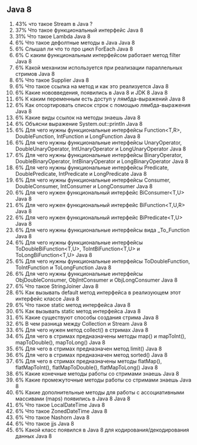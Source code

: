 ## Java 8

1. 43% что такое Stream в Java ?
2. 37% Что такое функциональный интерфейс Java 8
3. 31% Что такое Lambda Java 8
4. 6% Что такое дефолтные методы в Java Java 8
5. 6% Слышал ли что то про цикл ForEach Java 8
6. 6% С каким функциональным интерфейсом работает метод filter Java 8
7. 6% Какой механизм используется при реализации параллельных стримов Java 8
8. 6% Что такое Supplier Java 8
9. 6% Что такое ссылка на метод и как это реализуется Java 8
10. 6% Какие нововведения, появились в Java 8 и JDK 8 Java 8
11. 6% К каким переменным есть доступ у лямбда-выражений Java 8
12. 6% Как отсортировать список строк с помощью лямбда-выражения Java 8
13. 6% Какие виды ссылок на методы знаешь Java 8
14. 6% Объясни выражение System.out::println Java 8
15. 6% Для чего нужны функциональные интерфейсы Function<T,R>,
    DoubleFunction<R>,
    IntFunction<R> и LongFunction<R>    Java 8
16. 6% Для чего нужны функциональные интерфейсы UnaryOperator<T>,
    DoubleUnaryOperator, IntUnaryOperator и LongUnaryOperator Java 8
17. 6% Для чего нужны функциональные интерфейсы BinaryOperator<T>,
    DoubleBinaryOperator, IntBinaryOperator и LongBinaryOperator Java 8
18. 6% Для чего нужны функциональные интерфейсы Predicate<T>, DoublePredicate,
    IntPredicate и LongPredicate Java 8
19. 6% Для чего нужны функциональные интерфейсы Consumer<T>, DoubleConsumer,
    IntConsumer и LongConsumer Java 8
20. 6% Для чего нужен функциональный интерфейс BiConsumer<T,U>    Java 8
21. 6% Для чего нужен функциональный интерфейс BiFunction<T,U,R>    Java 8
22. 6% Для чего нужен функциональный интерфейс BiPredicate<T,U>    Java 8
23. 6% Для чего нужны функциональные интерфейсы вида _To_Function Java 8
24. 6% Для чего нужны функциональные интерфейсы ToDoubleBiFunction<T,U>,
    ToIntBiFunction<T,U> и ToLongBiFunction<T,U>    Java 8
25. 6% Для чего нужны функциональные интерфейсы ToDoubleFunction<T>,
    ToIntFunction<T> и ToLongFunction<T>    Java 8
26. 6% Для чего нужны функциональные интерфейсы ObjDoubleConsumer<T>,
    ObjIntConsumer<T> и ObjLongConsumer<T>    Java 8
27. 6% Что такое StringJoiner Java 8
28. 6% Как вызывать default метод интерфейса в реализующем этот интерфейс классе
    Java 8
29. 6% Что такое static метод интерфейса Java 8
30. 6% Как вызывать static метод интерфейса Java 8
31. 6% Какие существуют способы создания стрима Java 8
32. 6% В чем разница между Collection и Stream Java 8
33. 6% Для чего нужен метод collect() в стримах Java 8
34. 6% Для чего в стримах предназначены методы map() и mapToInt(),
    mapToDouble(),
    mapToLong()    Java 8
35. 6% Для чего в стримах предназначен метод limit()    Java 8
36. 6% Для чего в стримах предназначен метод sorted()    Java 8
37. 6% Для чего в стримах предназначены методы flatMap(), flatMapToInt(),
    flatMapToDouble(), flatMapToLong()    Java 8
38. 6% Какие конечные методы работы со стримами знаешь Java 8
39. 6% Какие промежуточные методы работы со стримами знаешь Java 8
40. 6% Какие дополнительные методы для работы с ассоциативными массивами (maps)
    появились в Java 8 Java 8
41. 6% Что такое LocalDateTime Java 8
42. 6% Что такое ZonedDateTime Java 8
43. 6% Что такое Nashorn Java 8
44. 6% Что такое jjs Java 8
45. 6% Какой класс появился в Java 8 для кодирования/декодирования данных Java 8
